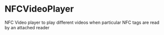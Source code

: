 # NFCVideoPlayer
NFC Video player to play different videos when particular NFC tags are read by an attached reader
